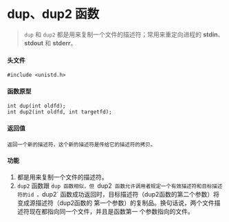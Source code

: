 # dup、dup2 函数
> `dup` 和 `dup2` 都是用来复制一个文件的描述符；常用来重定向进程的 **stdin**、**stdout** 和 **stderr**。


#### 头文件
```
#include <unistd.h>
```

#### 函数原型
```
int dup(int oldfd);
int dup2(int oldfd, int targetfd);
```

#### 返回值
```
返回一个新的描述符，这个新的描述符是传给它的描述符的拷贝。
```


#### 功能
1. 都是用来复制一个文件的描述符。
2. `dup2` 函数跟 `dup 函数相似，但 `dup2` 函数允许调用者规定一个有效描述符和目标描述符的id
。`dup2` 函数成功返回时，目标描述符（dup2函数的第二个参数）将变成源描述符（dup2函数的
第一个参数）的复制品。换句话说，两个文件描述符现在都指向同一个文件，并且是函数第一
个参数指向的文件。
